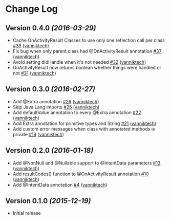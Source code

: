 # Change Log

Version 0.4.0 *(2016-03-29)*
--------------------------------

- Cache OnActivityResult Classes to use only one reflection call per class [\#39](https://github.com/vanniktech/OnActivityResult/pull/39) ([vanniktech](https://github.com/vanniktech))
- Fix bug when only parent class had @OnActivityResult annotation [\#37](https://github.com/vanniktech/OnActivityResult/pull/37) ([vanniktech](https://github.com/vanniktech))
- Avoid setting didHandle when it's not needed [\#32](https://github.com/vanniktech/OnActivityResult/pull/32) ([vanniktech](https://github.com/vanniktech))
- OnActivityResult now returns boolean whether things were handled or not [\#31](https://github.com/vanniktech/OnActivityResult/pull/31) ([vanniktech](https://github.com/vanniktech))

Version 0.3.0 *(2016-02-27)*
--------------------------------

- Add @Extra annotation [\#26](https://github.com/vanniktech/OnActivityResult/pull/26) ([vanniktech](https://github.com/vanniktech))
- Skip Java Lang imports [\#25](https://github.com/vanniktech/OnActivityResult/pull/25) ([vanniktech](https://github.com/vanniktech))
- Add defaultValue annotation to every @Extra annotation [\#22](https://github.com/vanniktech/OnActivityResult/pull/22) ([vanniktech](https://github.com/vanniktech))
- Add Extra annotation for primitive types and String [\#21](https://github.com/vanniktech/OnActivityResult/pull/21) ([vanniktech](https://github.com/vanniktech))
- Add custom error messages when class with annotated methods is private [\#19](https://github.com/vanniktech/OnActivityResult/pull/19) ([vanniktech](https://github.com/vanniktech))

Version 0.2.0 *(2016-01-18)*
----------------------------

- Add @NonNull and @Nullable support to @IntentData parameters [\#13](https://github.com/vanniktech/OnActivityResult/pull/13) ([vanniktech](https://github.com/vanniktech))
- Add resultCodes\(\) function to @OnActivityResult annotation [\#10](https://github.com/vanniktech/OnActivityResult/pull/10) ([vanniktech](https://github.com/vanniktech))
- Add @IntentData annotation [\#4](https://github.com/vanniktech/OnActivityResult/pull/4) ([vanniktech](https://github.com/vanniktech))

Version 0.1.0 *(2015-12-19)*
----------------------------

- Initial release